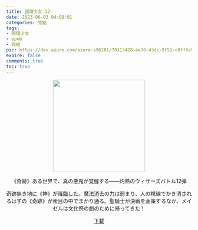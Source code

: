 ```yaml
---
title: 圓環少女 12
date: 2023-06-03 04:08:01
categories: 完結
tags:
- 圓環少女
- epub
- 完結
pic: https://dev.azure.com/azure-s96281/78113428-4e76-43dc-9f51-c0ff8a913055/_apis/git/repositories/a379171b-de46-4c10-9b0d-00da23959885/items?path=/Epub%20Cover/%E5%9C%93%E7%92%B0%E5%B0%91%E5%A5%B3-12.png&versionDescriptor%5BversionOptions%5D=0&versionDescriptor%5BversionType%5D=0&versionDescriptor%5Bversion%5D=main&resolveLfs=true&%24format=octetStream&api-version=5.0
expire: false
comments: true
toc: true
---
```


<div style="text-align:center" class="kratos-post-content">

<img width="250px" src="https://dev.azure.com/azure-s96281/78113428-4e76-43dc-9f51-c0ff8a913055/_apis/git/repositories/a379171b-de46-4c10-9b0d-00da23959885/items?path=/Epub%20Cover/%E5%9C%93%E7%92%B0%E5%B0%91%E5%A5%B3-12.png&versionDescriptor%5BversionOptions%5D=0&versionDescriptor%5BversionType%5D=0&versionDescriptor%5Bversion%5D=main&resolveLfs=true&%24format=octetStream&api-version=5.0">

<p>
《奇跡》ある世界で、真の悪鬼が覚醒する――灼熱のウィザーズバトル12弾

奇跡無き地に《神》が降臨した。魔法消去の力は弱まり、人の視線でかき消されるはずの《奇跡》が衆目の中でまかり通る。聖騎士が決戦を画策するなか、メイゼルは文化祭の劇のために帰ってきた！
</p>

<p>
<a href="https://epubdatabase.azurewebsites.net/EBOOKS/EPUB/完結/圓環少女/%E5%9C%93%E7%92%B0%E5%B0%91%E5%A5%B3%2012%20%E7%9C%9F%E6%83%A1%E9%AC%BC.epub?download=1">下載</a>
</p>

</div>
